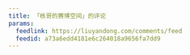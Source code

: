 ```yaml
---
title: 「栋哥的赛博空间」的评论
params:
  feedlink: https://liuyandong.com/comments/feed
  feedid: a73a6edd4181e6c264018a9656fa7dd9
---
```

